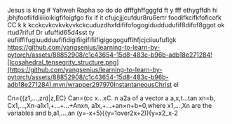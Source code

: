 Jesus is king # Yahweh Rapha 
so do do dfffghffgggfd ft y fff ethygffdh hi jbhjfoofiifdiiiiioikigfifoigfgo fix if it cfujcjjjcufdur8ru6ertr foodifkcifkfoficofk CC k k kcckcvkcvkvkvvkckcuduzdhxfdififofogogiduddudufif8difof8ggot ok rtud7rifuf Dr ufuffid65d4sst ty eufiiffifugiuudduufifidigifiigififiifigigogoguffihfjcjciiuufufigk
https://github.com/yangsenius/learning-to-learn-by-pytorch/assets/88852908/c1c43654-15d8-483c-b96b-adb18e271284![Icosahedral_tensegrity_structure.png](https://github.com/yangsenius/learning-to-learn-by-pytorch/assets/88852908/c1c43654-15d8-483c-b96b-adb18e271284).mvn/wrapper297970InstantaneousChrist el

Cn={(z1,...,zn)|z,EC}
    Can=(cc x...xC.
              n
a2a of a vector a a,x,t...tan xn=b,
        Cx1,...,Xn-a1x1,+...+...+Anxn,
a1x,+...+an×n+b=0,where 
x1,...,Xn are the variables and
           b,a1,...,an
(y=-x+5){{y=1over2x+2)){y=x2_x-2
